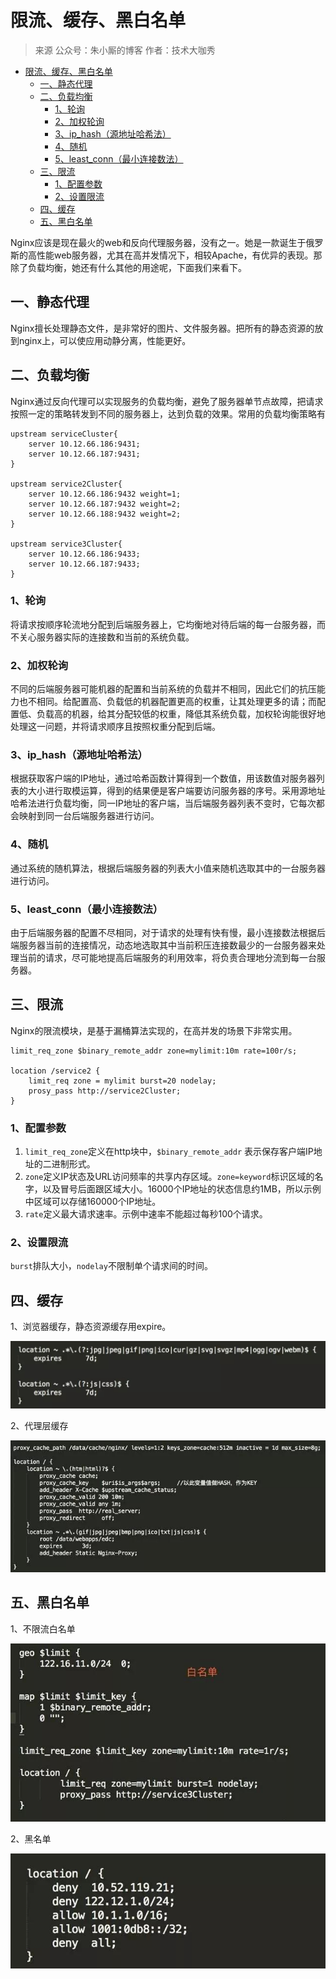 # 限流、缓存、黑白名单

> 来源 公众号：朱小厮的博客  作者：技术大咖秀

<!-- TOC -->

- [限流、缓存、黑白名单](#限流缓存黑白名单)
    - [一、静态代理](#一静态代理)
    - [二、负载均衡](#二负载均衡)
        - [1、轮询](#1轮询)
        - [2、加权轮询](#2加权轮询)
        - [3、ip_hash（源地址哈希法）](#3ip_hash源地址哈希法)
        - [4、随机](#4随机)
        - [5、least_conn（最小连接数法）](#5least_conn最小连接数法)
    - [三、限流](#三限流)
        - [1、配置参数](#1配置参数)
        - [2、设置限流](#2设置限流)
    - [四、缓存](#四缓存)
    - [五、黑白名单](#五黑白名单)

<!-- /TOC -->

Nginx应该是现在最火的web和反向代理服务器，没有之一。她是一款诞生于俄罗斯的高性能web服务器，尤其在高并发情况下，相较Apache，有优异的表现。那除了负载均衡，她还有什么其他的用途呢，下面我们来看下。

## 一、静态代理

Nginx擅长处理静态文件，是非常好的图片、文件服务器。把所有的静态资源的放到nginx上，可以使应用动静分离，性能更好。

## 二、负载均衡

Nginx通过反向代理可以实现服务的负载均衡，避免了服务器单节点故障，把请求按照一定的策略转发到不同的服务器上，达到负载的效果。常用的负载均衡策略有

``` nginx
upstream serviceCluster{
    server 10.12.66.186:9431;
    server 10.12.66.187:9431;
}

upstream service2Cluster{
    server 10.12.66.186:9432 weight=1;
    server 10.12.66.187:9432 weight=2;
    server 10.12.66.188:9432 weight=2;
}

upstream service3Cluster{
    server 10.12.66.186:9433;
    server 10.12.66.187:9433;
}
```

### 1、轮询

将请求按顺序轮流地分配到后端服务器上，它均衡地对待后端的每一台服务器，而不关心服务器实际的连接数和当前的系统负载。

### 2、加权轮询

不同的后端服务器可能机器的配置和当前系统的负载并不相同，因此它们的抗压能力也不相同。给配置高、负载低的机器配置更高的权重，让其处理更多的请；而配置低、负载高的机器，给其分配较低的权重，降低其系统负载，加权轮询能很好地处理这一问题，并将请求顺序且按照权重分配到后端。

### 3、ip_hash（源地址哈希法）

根据获取客户端的IP地址，通过哈希函数计算得到一个数值，用该数值对服务器列表的大小进行取模运算，得到的结果便是客户端要访问服务器的序号。采用源地址哈希法进行负载均衡，同一IP地址的客户端，当后端服务器列表不变时，它每次都会映射到同一台后端服务器进行访问。

### 4、随机

通过系统的随机算法，根据后端服务器的列表大小值来随机选取其中的一台服务器进行访问。

### 5、least_conn（最小连接数法）

由于后端服务器的配置不尽相同，对于请求的处理有快有慢，最小连接数法根据后端服务器当前的连接情况，动态地选取其中当前积压连接数最少的一台服务器来处理当前的请求，尽可能地提高后端服务的利用效率，将负责合理地分流到每一台服务器。

## 三、限流

Nginx的限流模块，是基于漏桶算法实现的，在高并发的场景下非常实用。

``` nginx
limit_req_zone $binary_remote_addr zone=mylimit:10m rate=100r/s;

location /service2 {
    limit_req zone = mylimit burst=20 nodelay;
    prosy_pass http://service2Cluster;
}
```

### 1、配置参数

1. `limit_req_zone`定义在http块中，`$binary_remote_addr` 表示保存客户端IP地址的二进制形式。
1. `zone`定义IP状态及URL访问频率的共享内存区域。`zone=keyword`标识区域的名字，以及冒号后面跟区域大小。16000个IP地址的状态信息约1MB，所以示例中区域可以存储160000个IP地址。
1. `rate`定义最大请求速率。示例中速率不能超过每秒100个请求。

### 2、设置限流

`burst`排队大小，`nodelay`不限制单个请求间的时间。

## 四、缓存

1、浏览器缓存，静态资源缓存用expire。

![](../../img/nginx/限流、缓存、黑白名单/20190714222526.jpg)


2、代理层缓存


![](../../img/nginx/限流、缓存、黑白名单/20190714222622.jpg)

## 五、黑白名单

1、不限流白名单

![](../../img/nginx/限流、缓存、黑白名单/20190714222705.jpg)

2、黑名单

![](../../img/nginx/限流、缓存、黑白名单/20190714222801.jpg)


